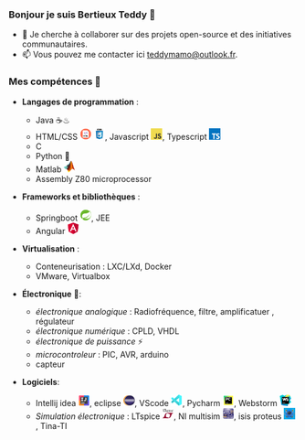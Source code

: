 ### Bonjour je suis Bertieux Teddy 👋
* 👯 Je cherche à collaborer sur des projets open-source et des initiatives communautaires.
* 📫 Vous pouvez me contacter ici [teddymamo@outlook.fr](mailto:teddymamo@outlook.fr).
### Mes compétences 🫡
* **Langages de programmation** :
    * Java ☕♨
    * HTML/CSS <img src="./img/html.png" alt="html icon" width="20" height="20"> <img src="./img/css.jpg" alt="css icon" width="20" height="20">, Javascript <img src="./img/javascript.png" alt="JS icon" width="20" height="20">, Typescript <img src="./img/typescript.png" alt="Typescript icon" width="20" height="20">
    * C
    * Python 🐍
    * Matlab <img src="./img/matlab.png" alt="matlab icon" width="20" height="20">
    * Assembly Z80 microprocessor
* **Frameworks et bibliothèques** :
    * Springboot <img src="./img/spring.png" alt="spring icon" width="20" height="20">, JEE
    * Angular <img src="./img/angular.png" alt="angular icon" width="20" height="20">
* **Virtualisation** :
    * Conteneurisation : LXC/LXd, Docker
    * VMware, Virtualbox
* **Électronique** 🔋:
    * _électronique analogique_ : Radiofréquence, filtre, amplificatuer , régulateur
    * _électronique numérique_ : CPLD, VHDL
    * _électronique de puissance_ ⚡
    * _microcontroleur_ : PIC, AVR, arduino
    * capteur

* **Logiciels**:
    * Intellij idea <img src="./img/intellij.png" alt="intellij icon" width="20" height="20">, eclipse <img src="./img/eclipse.png" alt="eclipse icon" width="20" height="20">, VScode <img src="./img/vscode.gif" alt="vscode icon" width="20" height="20">, Pycharm <img src="./img/pycharm.png" alt="pycharm icon" width="20" height="20">, Webstorm <img src="./img/webstorm.png" alt="webstorm icon" width="20" height="20">
    * _Simulation électronique_ : LTspice <img src="./img/ltspice.png" alt="LTspice icon" width="20" height="20">, NI multisim <img src="./img/multisim.png" alt="multisim icon" width="20" height="20">, isis proteus <img src="./img/proteus.png" alt="proteus icon" width="20" height="20">, Tina-TI


